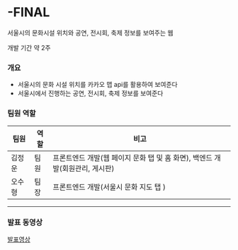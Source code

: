# -FINAL
서울시의 문화시설 위치와 공연, 전시회, 축제 정보를 보여주는 웹



<p>개발 기간 약 2주

<h3>개요</h3>
  <ul>
    <li> 서울시의 문화 시설 위치를 카카오 맵 api를 활용하여 보여준다
    <li> 서울시에서 진행하는 공연, 전시회, 축제 정보를 보여준다
  </ul>
  
  
 <h3>팀원 역할</h3>
 <table>
  <thead>
      <th>팀원</th>
      <th>역할</th>
      <th>비고</th>
  </thead>
  <tbody> 
    <tr>
       <td>김정운</td>
       <td>팀원</td>
       <td>프론트엔드 개발(웹 페이지 문화 탭 및 홈 화면), 백엔드 개발(회원관리, 게시판)</td>
    </tr>
    <tr>
       <td>오수형</td>
       <td>팀장</td>
       <td>프론트엔드 개발(서울시 문화 지도 탭 )</td>
    </tr>
  </tbody>
 
 </table>
 
 
 <hr>
 
 <h3>발표 동영상</h3>
 <a href="https://drive.google.com/file/d/1p4h-UU_AmTEMuVQqjAudJsOEIf362gv2/view?usp=sharing">발표영상</a>
